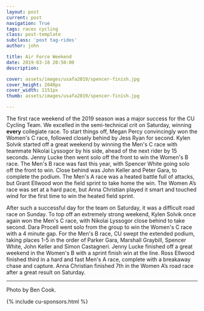 ```yaml
---
layout: post
current: post
navigation: True
tags: races cycling
class: post-template
subclass: 'post tag-rides'
author: john

title: Air Force Weekend
date: 2019-03-18 20:50:00
description: 

cover: assets/images/usafa2019/spencer-finish.jpg
cover_height: 2048px
cover_width: 1151px
thumb: assets/images/usafa2019/spencer-finish.jpg

---
```


The first race weekend of the 2019 season was a major success for the CU Cycling Team. We excelled in the semi-technical crit on Saturday, winning **every** collegiate race. To start things off, Megan Percy convincingly won the Women's C race, followed closely behind by Jess Ryan for second. Kylen Solvik started off a great weekend by winning the Men's C race with teammate Nikolai Lyssogor by his side, ahead of the next rider by 15 seconds. Jenny Lucke then went solo off the front to win the Women's B race. The Men's B race was fast this year, with Spencer White going solo off the front to win. Close behind was John Keller and Peter Gara, to complete the podium. The Men's A race was a heated battle full of attacks, but Grant Ellwood won the field sprint to take home the win. The Women A’s race was set at a hard pace, but Anna Christian played it smart and touched wind for the first time to win the heated field sprint. 

After such a successful day for the team on Saturday, it was a difficult road race on Sunday. To top off an extremely strong weekend, Kylen Solvik once again won the Men's C race, with Nikolai Lyssogor close behind to take second. Dara Procell went solo from the group to win the Women's C race with a 4 minute gap. For the Men's B race, CU swept the extended podium, taking places 1-5 in the order of Parker Gara, Marshall Graybill, Spencer White, John Keller and Simon Castagneri. Jenny Lucke finished off a great weekend in the Women's B with a sprint finish win at the line. Ross Ellwood finished third in a hard and fast Men's A race, complete with a breakaway chase and capture. Anna Christian finished 7th in the Women A’s road race after a great result on Saturday.


---
Photo by Ben Cook.

{% include cu-sponsors.html %}